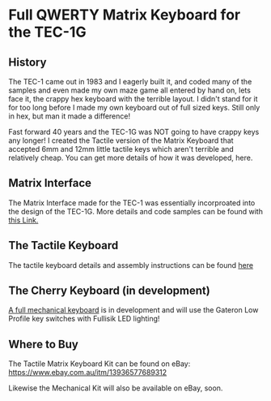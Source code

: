 # Full QWERTY Matrix Keyboard for the TEC-1G

## History
The TEC-1 came out in 1983 and I eagerly built it, and coded many of the samples and even made my own maze game all entered by hand on, lets face it, the crappy hex keyboard with the terrible layout. I didn't stand for it for too long before I made my own keyboard out of full sized keys. Still only in hex, but man it made a difference!

Fast forward 40 years and the TEC-1G was NOT going to have crappy keys any longer! I created the Tactile version of the Matrix Keyboard that accepted 6mm and 12mm little tactile keys which aren't terrible and relatively cheap. You can get more details of how it was developed, here.

## Matrix Interface
The Matrix Interface made for the TEC-1 was essentially incorproated into the design of the TEC-1G. More details and code samples can be found with [this Link.](https://github.com/MarkJelic/TEC-1_Hardware/tree/master/Z80Bus/Keyboard)

## The Tactile Keyboard
The tactile keyboard details and assembly instructions can be found [here](./Tactile/)

## The Cherry Keyboard (in development)
[A full mechanical keyboard](./Mechanical/) is in development and will use the Gateron Low Profile key switches with Fullisik LED lighting!

## Where to Buy
The Tactile Matrix Keyboard Kit can be found on eBay:  https://www.ebay.com.au/itm/13936577689312

Likewise the Mechanical Kit will also be available on eBay, soon.
